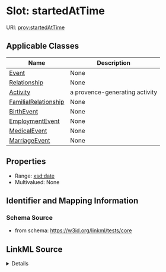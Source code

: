 # Slot: startedAtTime

URI: [prov:startedAtTime](http://www.w3.org/ns/prov#startedAtTime)



<!-- no inheritance hierarchy -->




## Applicable Classes

| Name | Description |
| --- | --- |
[Event](Event.md) | None
[Relationship](Relationship.md) | None
[Activity](Activity.md) | a provence-generating activity
[FamilialRelationship](FamilialRelationship.md) | None
[BirthEvent](BirthEvent.md) | None
[EmploymentEvent](EmploymentEvent.md) | None
[MedicalEvent](MedicalEvent.md) | None
[MarriageEvent](MarriageEvent.md) | None






## Properties

* Range: [xsd:date](http://www.w3.org/2001/XMLSchema#date)
* Multivalued: None







## Identifier and Mapping Information







### Schema Source


* from schema: https://w3id.org/linkml/tests/core




## LinkML Source

<details>
```yaml
name: started at time
from_schema: https://w3id.org/linkml/tests/core
rank: 1000
slot_uri: prov:startedAtTime
alias: started_at_time
domain_of:
- Event
- Relationship
- activity
range: date

```
</details>